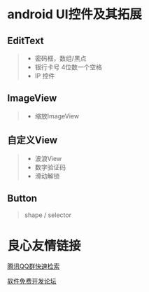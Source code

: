 # android  UI控件及其拓展

## EditText

 > * 密码框，数组/黑点
 > * 银行卡号 4位数一个空格
 > * IP 控件
 
## ImageView
 
 > * 缩放ImageView

## 自定义View

 > * 波浪View
 > * 数字验证码
 > * 滑动解锁
 
## Button
> shape / selector


 # 良心友情链接

[腾讯QQ群快速检索](http://u.720life.cn/s/8cf73f7c)

[软件免费开发论坛](http://u.720life.cn/s/bbb01dc0)